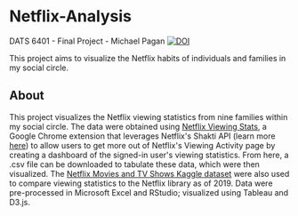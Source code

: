 # Netflix-Analysis
DATS 6401 - Final Project - Michael Pagan
[![DOI](https://zenodo.org/badge/278671066.svg)](https://zenodo.org/badge/latestdoi/278671066)

This project aims to visualize the Netflix habits of individuals and families in my social circle.

## About 
This project visualizes the Netflix viewing statistics from nine families within my social circle. The data were obtained using 
            <a href="https://chrome.google.com/webstore/detail/netflix-viewing-stats/bckfpnenhimfckndcceonmkhheinmkob?hl=en">Netflix Viewing Stats</a>, a
            Google Chrome extension that leverages Netflix's Shakti API (learn more <a href="https://github.com/oldgalileo/shakti)">here</a>) to
            allow users to get more out of Netflix's Viewing Activity page by creating a dashboard of the signed-in user's viewing statistics. From here,
            a .csv file can be downloaded to tabulate these data, which were then visualized. The <a href="https://www.kaggle.com/shivamb/netflix-shows">Netflix Movies and TV Shows Kaggle dataset</a>
            were also used to compare viewing statistics to the Netflix library as of 2019. Data were pre-processed in Microsoft Excel and RStudio; visualized using Tableau and D3.js. 
